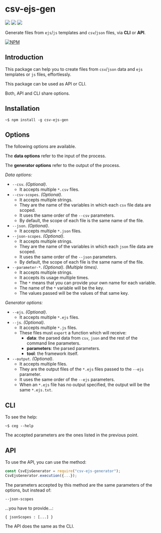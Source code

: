 # csv-ejs-gen

![](https://img.shields.io/badge/version-1.0.0-green.svg) ![](https://img.shields.io/badge/tests-passing-green.svg) ![](https://img.shields.io/badge/coverage-no-red.svg) 

Generate files from `ejs`/`js` templates and `csv`/`json` files, via **CLI** or **API**.

[![NPM](https://nodei.co/npm/progene.png?stars&downloads)](https://www.npmjs.com/package/progene)

## Introduction

This package can help you to create files from `csv`/`json` data and `ejs` templates or `js` files, effortlessly.

This package can be used as API or CLI.

Both, API and CLI share options.

## Installation

`~$ npm install -g csv-ejs-gen`

## Options

The following options are available.

The **data options** refer to the input of the process.

The **generator options** refer to the output of the process.

*Data options:*

- `--csv`. *(Optional)*.
   - It accepts multiple `*.csv` files.
- `--csv-scopes`. *(Optional)*.
   - It accepts multiple strings.
   - They are the name of the variables in which each `csv` file data are scoped.
   - It uses the same order of the `--csv` parameters.
   - By default, the scope of each file is the same name of the file.
- `--json`. *(Optional)*.
   - It accepts multiple `*.json` files.
- `--json-scopes`. *(Optional)*.
   - It accepts multiple strings.
   - They are the name of the variables in which each `json` file data are scoped.
   - It uses the same order of the `--json` parameters.
   - By default, the scope of each file is the same name of the file.
- `--parameter-*`. *(Optional)*. *(Multiple times)*.
   - It accepts multiple strings.
   - It accepts its usage multiple times.
   - The `*` means that you can provide your own name for each variable.
   - The name of the `*` variable will be the key.
   - The values passed will be the values of that same key.

*Generator options:*

- `--ejs`. *(Optional)*.
   - It accepts multiple `*.ejs` files.
- `--js`. *(Optional)*.
   - It accepts multiple `*.js` files.
   - These files must `export` a function which will receive:
      - **data**: the parsed data from `csv`, `json` and the rest of the command line parameters.
      - **parameters**: the parsed parameters.
      - **tool**: the framework itself.
- `--output`. *(Optional)*.
   - It accepts multiple files.
   - They are the output files of the `*.ejs` files passed to the `--ejs` parameter.
   - It uses the same order of the `--ejs` parameters.
   - When an `*.ejs` file has no output specified, the output will be the same `*.ejs.txt`.

## CLI

To see the help:

`~$ ceg --help`

The accepted parameters are the ones listed in the previous point.

## API

To use the API, you can use the method:

```js
const CsvEjsGenerator = require("csv-ejs-generator");
CsvEjsGenerator.execution({...});
```

The parameters accepted by this method are the same parameters of the options, but instead of:

`--json-scopes`

...you have to provide...:

`{ jsonScopes : [...] }`

The API does the same as the CLI.



